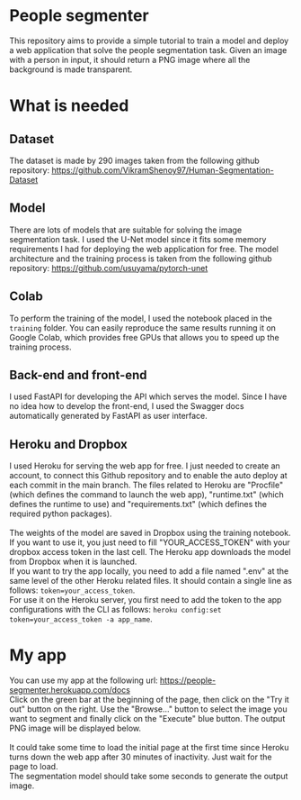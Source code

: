 # People segmenter

This repository aims to provide a simple tutorial to train a model and deploy a web application that solve the people segmentation task. Given an image with a person in input, it should return a PNG image where all the background is made transparent.

# What is needed

## Dataset

The dataset is made by 290 images taken from the following github repository: https://github.com/VikramShenoy97/Human-Segmentation-Dataset

## Model

There are lots of models that are suitable for solving the image segmentation task. I used the U-Net model since it fits some memory requirements I had for deploying the web application for free. The model architecture and the training process is taken from the following github repository: https://github.com/usuyama/pytorch-unet

## Colab

To perform the training of the model, I used the notebook placed in the `training` folder. You can easily reproduce the same results running it on Google Colab, which provides free GPUs that allows you to speed up the training process.

## Back-end and front-end

I used FastAPI for developing the API which serves the model. Since I have no idea how to develop the front-end, I used the Swagger docs automatically generated by FastAPI as user interface.

## Heroku and Dropbox

I used Heroku for serving the web app for free. I just needed to create an account, to connect this Github repository and to enable the auto deploy at each commit in the main branch. The files related to Heroku are "Procfile" (which defines the command to launch the web app), "runtime.txt" (which defines the runtime to use) and "requirements.txt" (which defines the required python packages).
<br><br>
The weights of the model are saved in Dropbox using the training notebook. If you want to use it, you just need to fill "YOUR_ACCESS_TOKEN" with your dropbox access token in the last cell. The Heroku app downloads the model from Dropbox when it is launched. <br>
If you want to try the app locally, you need to add a file named ".env" at the same level of the other Heroku related files. It should contain a single line as follows: `token=your_access_token`. <br>
For use it on the Heroku server, you first need to add the token to the app configurations with the CLI as follows: `heroku config:set token=your_access_token -a app_name`.

# My app

You can use my app at the following url: https://people-segmenter.herokuapp.com/docs <br>
Click on the green bar at the beginning of the page, then click on the "Try it out" button on the right.
Use the "Browse..." button to select the image you want to segment and finally click on the "Execute" blue button.
The output PNG image will be displayed below. <br><br>
It could take some time to load the initial page at the first time since Heroku turns down the web app after 30 minutes of inactivity. Just wait for the page to load. <br>
The segmentation model should take some seconds to generate the output image.
